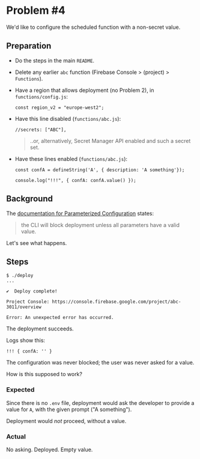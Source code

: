 # Problem #4

We'd like to configure the scheduled function with a non-secret value.


## Preparation

- Do the steps in the main `README`.

- Delete any earlier `abc` function (Firebase Console > (project) > `Functions`).

- Have a region that allows deployment (no Problem 2), in `functions/config.js`:

   ```
   const region_v2 = "europe-west2";
   ```

- Have this line disabled (`functions/abc.js`):

   ```
   //secrets: ["ABC"],
   ```
   
   >..or, alternatively, Secret Manager API enabled and such a secret set.
   
- Have these lines enabled (`functions/abc.js`):

   ```
   const confA = defineString('A', { description: 'A something'});
   ```
   
   ```
   console.log("!!!", { confA: confA.value() });
   ```

## Background

The [documentation for Parameterized Configuration](https://firebase.google.com/docs/functions/config-env#params) states:

>the CLI will block deployment unless all parameters have a valid value.

Let's see what happens.


## Steps

```
$ ./deploy
...

✔  Deploy complete!

Project Console: https://console.firebase.google.com/project/abc-3011/overview

Error: An unexpected error has occurred.
```

The deployment succeeds. 

Logs show this:

```
!!! { confA: '' }
```

The configuration was never blocked; the user was never asked for a value.

How is this supposed to work?


### Expected

Since there is no `.env` file, deployment would ask the developer to provide a value for `A`, with the given prompt ("A something").

Deployment would *not* proceed, without a value.

### Actual

No asking. Deployed. Empty value.
